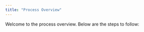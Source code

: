 ```yaml
---
title: "Process Overview"
---
```


Welcome to the process overview. Below are the steps to follow:


